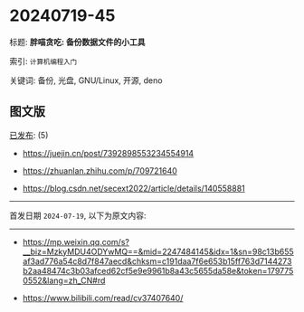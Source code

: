 # 20240719-45

标题:
**胖喵贪吃: 备份数据文件的小工具**

索引: `计算机编程入门`

关键词: 备份, 光盘, GNU/Linux, 开源, deno


## 图文版

[已发布](./a.md): (5)

+ <https://juejin.cn/post/7392898553234554914>

+ <https://zhuanlan.zhihu.com/p/709721640>

+ <https://blog.csdn.net/secext2022/article/details/140558881>

----

首发日期 `2024-07-19`, 以下为原文内容:

----

+ <https://mp.weixin.qq.com/s?__biz=MzkyMDU4ODYwMQ==&mid=2247484145&idx=1&sn=98c13b655af3ad776a54c8d7f847aecd&chksm=c191daa7f6e653b15ff763d7144273b2aa48474c3b03afced62cf5e9e9961b8a43c5655da58e&token=1797750552&lang=zh_CN#rd>

+ <https://www.bilibili.com/read/cv37407640/>
